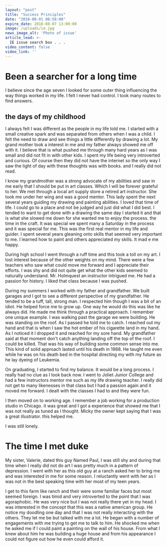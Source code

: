 ```yaml
---
layout: "post"
title: "Success Principles"
date: "2018-08-01 08:58:00"
expire_date: 2018-08-07 13:00:00
image: /uploads/ie.jpg
news_image_alt: 'Photo of issue'
article_lead: >-
  IE issue search box . . .
video_content: false
video_link: ''
---
```


# Been a searcher for a long time

I believe since the age seven I looked for some outer thing influencing the way things worked in my life. I felt I never had control. I took many routes to find answers.

## the days of my childhood

I always felt I was different as the people in my life told me. I started with a small creative spark and was separated from others when I was a child. I felt the need to draw and see things a little differently by drawing a lot. My grand mother took a interest in me and my father always showed me off with it. I believe that is what pushed me through many hard years as I was small and did not fit in with other kids. I spent my life being very introverted and curious. Of course then they did not have the internet so the only way I saw the light of day with these thoughts was with books. and I really did not read.

I know my grandmother was a strong advocate of my abilities and saw in me early that I should be put in art classes. Which I will be forever grateful to her. We met through a local art supply store a retired art instructor. She took me under her wing and was a good mentor. This lady spent the next several years guiding my drawing and painting abilities. I loved that time of life. I could go to a place and not be judged and just did what I did best. I tended to want to get done with a drawing the same day I started it and that is what she slowed me down for she wanted me to enjoy the process. the time in the craft. It was special we spent many a Saturday in the process and it was special for me. This was the first real mentor in my life and guider. I spent several years gleaning onto skills that seemed very important to me. I learned how to paint and others appreciated my skills. It mad e me happy.

During high school I went through a ruff time and this took a toll on my art. I lost interest because of the other weights on my mind. There were a few teachers who saw what could move me forward and I appreciate their efforts. I was shy and did not quite get what the other kids seemed to naturally understand. Mr. Holmquest an instructor intrigued me. He had a passion for history. I liked that class because I was pushed.

During my summers I worked with my father and grandfather. We built garages and I got to see a different perspective of my grandfather. He tended to be a tuff, tall, strong man. I respected him though I was a bit of an idiot. He helped force me to grow up. One way he would do this was like he always did. He made me think through a practical approach. I remember one unique example. I was walking past the garage we were building. He was standing on the roof. As I passed he told me to catch. I reached out my hand and that is when I saw the hot ember of his cigarette land in my hand. As I noticed it I dropped it and reached for my sore hand. My grandfather said at that moment don't catch anything landing off the top of the roof. I could be killed. That was his way of building some common sense into me.
This kind of solid approach lasted until his death in 1988. He taught me even while he was on his death bed in the hospital directing my with my future as he lay dyeing of Leukemia.

On graduating, I started to find my balance. It would be a long process. I really had no clue as I look back now. I went to Joliet Junior College and had a few instructors mentor me such as my life drawing teacher. I really did not get to many likenesses in that class but I had a passion again and it moved me forward. I dealt with the classes I had to and they were fun.

I then moved on to working age. I remember a job working for a production studio in Chicago. it was great and I got a experience that showed me that I was not really as tuned as I thought. Micky the owner kept saying that I was a great illustrator. this helped me.

I was still lonely.

# The time I met duke

My sister, Valerie, dated this guy Named Paul, I was still shy and during that time when I really did not do art I was pretty much in a pattern of depression. I went with her as this old guy at a ranch asked her to bring me and was interested in me for some reason. I reluctantly went with her as I was not in the best speaking time with her most of my teen years.

I get to this farm like ranch and their were some familiar faces but most seemed foreign. I was timid and very introverted to the point that I was agoraphobic. He was very nice but I was not really there yet in my head. I was interested in the concept that this was a native american group. He notice my doodling one day and that I was not really interacting with the others. They let me be but talked with me a lot. He began with a number of engagements with me trying to get me to talk to him. He shocked me when he asked me if I could paint a painting on the wall of his house. From what I knew about him he was building a huge house and from his appearance I could not figure out how he even could afford it.
